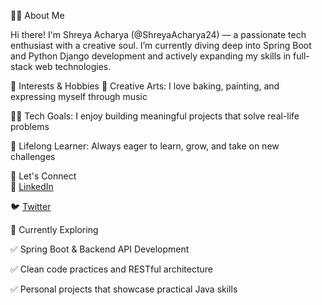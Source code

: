 👩‍💻 About Me

Hi there! I'm Shreya Acharya (@ShreyaAcharya24) — a passionate tech enthusiast with a creative soul.
I’m currently diving deep into Spring Boot and Python Django development and actively expanding my skills in full-stack web technologies.

🎯 Interests & Hobbies
🎨 Creative Arts: I love baking, painting, and expressing myself through music

👩‍💻 Tech Goals: I enjoy building meaningful projects that solve real-life problems

🌱 Lifelong Learner: Always eager to learn, grow, and take on new challenges

🔗 Let's Connect  
💼 [LinkedIn](https://www.linkedin.com/in/shreya-acharya-916791213/)  

🐦 [Twitter](https://x.com/ShreyaAcharya24)

🚀 Currently Exploring

✅ Spring Boot & Backend API Development

✅ Clean code practices and RESTful architecture

✅ Personal projects that showcase practical Java skills
